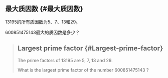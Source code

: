## **最大质因数** {#最大质因数}

13195的所有质因数为5、7、13和29。

600851475143最大的质因数是多少？

> ## **Largest prime factor** {#Largest-prime-factor}
>
> The prime factors of 13195 are 5, 7, 13 and 29.
>
> What is the largest prime factor of the number 600851475143 ?



